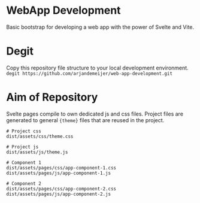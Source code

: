# WebApp Development
Basic bootstrap for developing a web app with the power of Svelte and Vite.

# Degit
Copy this repository file structure to your local development environment.
`degit https://github.com/arjandemeijer/web-app-development.git`

# Aim of Repository
Svelte pages compile to own dedicated js and css files. Project files are generated to general `{theme}` files that are reused in the project.
```
# Project css
dist/assets/css/theme.css

# Project js
dist/assets/js/theme.js 

# Component 1
dist/assets/pages/css/app-component-1.css
dist/assets/pages/js/app-component-1.js

# Component 2
dist/assets/pages/css/app-component-2.css
dist/assets/pages/js/app-component-2.js
```

